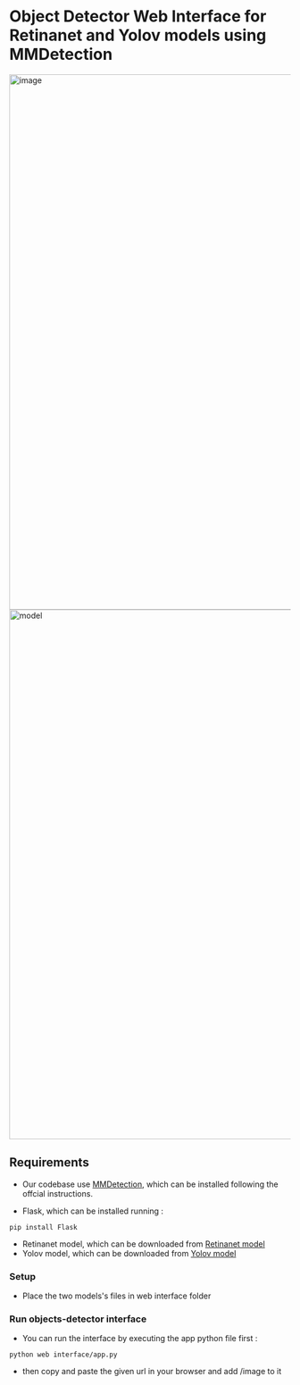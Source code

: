 # Object Detector Web Interface for Retinanet and Yolov models using MMDetection
<img width="959" alt="image" src="https://user-images.githubusercontent.com/100495094/215632065-52d064f8-268d-42ae-801b-2e90bc3e1690.PNG">
<img width="949" alt="model" src="https://user-images.githubusercontent.com/100495094/215632530-7834fa0c-3fef-49ca-b600-620250640b8f.PNG">

## Requirements

- Our codebase use [MMDetection](https://github.com/open-mmlab/mmdetection), which can be installed following the offcial instructions.

- Flask, which can be installed running :
```shell
pip install Flask
```
- Retinanet model, which can be downloaded from [Retinanet model](https://download.openmmlab.com/mmdetection/v2.0/retinanet/retinanet_r50_fpn_1x_coco/retinanet_r50_fpn_1x_coco_20200130-c2398f9e.pth)
- Yolov model, which can be downloaded from [Yolov model](https://download.openmmlab.com/mmdetection/v2.0/yolo/yolov3_mobilenetv2_320_300e_coco/yolov3_mobilenetv2_320_300e_coco_20210719_215349-d18dff72.pth)

### Setup 
- Place the two models's files in web interface folder

### Run objects-detector interface
- You can run the interface by executing the app python file first :
```shell
python web interface/app.py 
```
- then copy and paste the given url in your browser and add /image to it 

